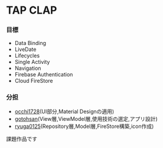 # TAP CLAP

### 目標
* Data Binding
* LiveDate
* Lifecycles  
* Single Activity
* Navigation
* Firebase Authentication 
* Cloud FireStore
  
### 分担
* 	[occhi1728](https://github.com/occhi1728)(UI部分,Material Designの適用)
*  [gotohsan](https://github.com/gotohsan)(View層,ViewModel層,使用技術の選定,アプリ設計)
*  [ryuga0125](https://github.com/ryuga0125)(Repository層,Model層,FireStore構築,icon作成)

課題作品です
